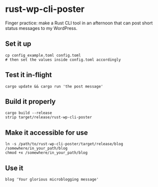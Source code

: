 # rust-wp-cli-poster

Finger practice: make a Rust CLI tool in an afternoon that can post short status messages to my WordPress.

## Set it up

``` shell
cp config_example.toml config.toml
# then set the values inside config.toml accordingly
```

## Test it in-flight

``` shell
cargo update && cargo run 'the post message'
```

## Build it properly

``` shell
cargo build --release
strip target/release/rust-wp-cli-poster  
```

## Make it accessible for use

``` shell
ln -s /path/to/rust-wp-cli-poster/target/release/blog /somewhere/in_your_path/blog
chmod +x /somewhere/in_your_path/blog
```

## Use it

``` shell
blog 'Your glorious microblogging message'
```
